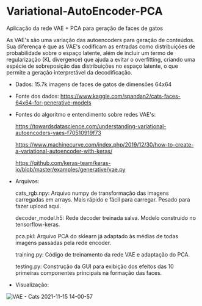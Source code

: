 # Variational-AutoEncoder-PCA
Aplicação da rede VAE + PCA para geração de faces de gatos

As VAE's são uma variação das autoencoders para geração de conteúdos. Sua diferença é que as VAE's codificam as entradas como distribuições de probabilidade sobre o espaço latente, além de incluir um termo de regularização (KL divergence) que ajuda a evitar o overfitting, criando uma espécie de sobreposição das distribuições no espaço latente, o que permite a geração interpretável da decodificação.


 - Dados: 15.7k imagens de faces de gatos de dimensões 64x64


 - Fonte dos dados: https://www.kaggle.com/spandan2/cats-faces-64x64-for-generative-models


 - Fontes do algoritmo e entendimento sobre redes VAE's:

    https://towardsdatascience.com/understanding-variational-autoencoders-vaes-f70510919f73

    https://www.machinecurve.com/index.php/2019/12/30/how-to-create-a-variational-autoencoder-with-keras/

    https://github.com/keras-team/keras-io/blob/master/examples/generative/vae.py


 - Arquivos:
    
    cats_rgb.npy: Arquivo numpy de transformação das imagens carregadas em arrays. Mais rápido e fácil para carregar. Pesado para fazer upload aqui.
    
    decoder_model.h5: Rede decoder treinada salva. Modelo construido no tensorflow-keras.
    
    pca.pkl: Arquivo PCA do sklearn já adaptado às médias de todas imagens passadas pela rede encoder.
    
    training.py: Código de treinamento da rede VAE e adaptação do PCA.
    
    testing.py: Construção da GUI para exibição dos efeitos das 10 primeiras componentes principais na formação das faces.
    
    
 - Visualização:
    
![VAE - Cats 2021-11-15 14-00-57](https://user-images.githubusercontent.com/88464241/141986091-3f0c55aa-0708-4d44-a8c9-960021d424ce.gif)
